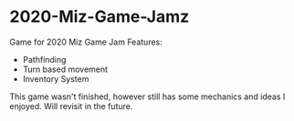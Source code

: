 # 2020-Miz-Game-Jamz
 Game for 2020 Miz Game Jam 
 Features: 
 - Pathfinding
 - Turn based movement
 - Inventory System
 
 This game wasn't finished, however still has some mechanics and ideas I enjoyed. Will revisit in the future. 
